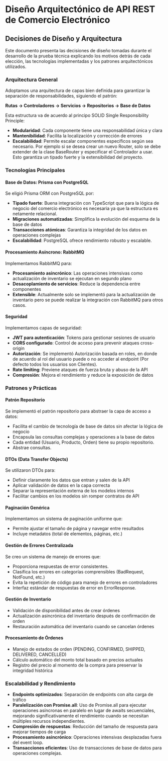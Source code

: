 # Diseño Arquitectónico de API REST de Comercio Electrónico

## Decisiones de Diseño y Arquitectura

Este documento presenta las decisiones de diseño tomadas durante el desarrollo de la prueba técnica explicando los motivos detrás de cada elección, las tecnologías implementadas y los patrones arquitectónicos utilizados.

### Arquitectura General

Adoptamos una arquitectura de capas bien definida para garantizar la separación de responsabilidades, siguiendo el patrón:

**Rutas → Controladores → Servicios → Repositorios → Base de Datos**

Esta estructura va de acuerdo al principo SOLID Single Responsibility Principle:
- **Modularidad**: Cada componente tiene una responsabilidad única y clara
- **Mantenibilidad**: Facilita la localización y corrección de errores
- **Escalabilidad**: Permite escalar componentes específicos según sea necesario. Por ejemplo si se desea crear un nuevo Router, solo se debe extender de la clase BaseRouter y especificar el Controlador a usar. Esto garantiza un tipado fuerte y la extensibilidad del proyecto.

### Tecnologías Principales

#### Base de Datos: Prisma con PostgreSQL

Se eligió Prisma ORM con PostgreSQL por:
- **Tipado fuerte**: Buena integración con TypeScript que para la lógica de negocio del comercio electrónico es necesaria ya que la estructura es netamente relacional.
- **Migraciones automatizadas**: Simplifica la evolución del esquema de la base de datos
- **Transacciones atómicas**: Garantiza la integridad de los datos en operaciones complejas
- **Escalabilidad**: PostgreSQL ofrece rendimiento robusto y escalable.

#### Procesamiento Asíncrono: RabbitMQ

Implementamos RabbitMQ para:
- **Procesamiento asincrónico**: Las operaciones intensivas como actualización de inventario se ejecutan en segundo plano
- **Desacoplamiento de servicios**: Reduce la dependencia entre componentes
- **Extensible**: Actualmente solo se implementó para la actualización de inventario pero se puede realizar la integración con RabbitMQ para otros casos.


#### Seguridad

Implementamos capas de seguridad:
- **JWT para autenticación**: Tokens para gestionar sesiones de usuario
- **CORS configurado**: Control de acceso para prevenir ataques cross-origin
- **Autorización**: Se implementó Autorización basada en roles, en donde de acuerdo al rol del usuario puede o no acceder al endpoint (Por defecto todos los usuarios son Clientes).
- **Rate limiting**: Previene ataques de fuerza bruta y abuso de la API
- **Compresión**: Mejora el rendimiento y reduce la exposición de datos

### Patrones y Prácticas

#### Patrón Repositorio

Se implementó el patrón repositorio para abstraer la capa de acceso a datos:
- Facilita el cambio de tecnología de base de datos sin afectar la lógica de negocio
- Encapsula las consultas complejas y operaciones a la base de datos
- Cada entidad (Usuario, Producto, Orden) tiene su propio repositorio.
- Abstrae consultas.

#### DTOs (Data Transfer Objects)

Se utilizaron DTOs para:
- Definir claramente los datos que entran y salen de la API
- Aplicar validación de datos en la capa correcta
- Separar la representación externa de los modelos internos
- Facilitar cambios en los modelos sin romper contratos de API

#### Paginación Genérica

Implementamos un sistema de paginación uniforme que:
- Permite ajustar el tamaño de página y navegar entre resultados
- Incluye metadatos (total de elementos, páginas, etc.)

#### Gestión de Errores Centralizada

Se creo un sistema de manejo de errores que:
- Proporciona respuestas de error consistentes.
- Clasifica los errores en categorías comprensibles (BadRequest, NotFound, etc.)
- Evita la repetición de código para manejo de errores en controladores
- Interfaz estándar de respuestas de error en ErrorResponse.

#### Gestión de Inventario

- Validación de disponibilidad antes de crear órdenes
- Actualización asincrónica del inventario después de confirmación de orden
- Restauración automática del inventario cuando se cancelan órdenes

#### Procesamiento de Órdenes

- Manejo de estados de orden (PENDING, CONFIRMED, SHIPPED, DELIVERED, CANCELLED)
- Cálculo automático del monto total basado en precios actuales
- Registro del precio al momento de la compra para preservar la integridad histórica

### Escalabilidad y Rendimiento

- **Endpoints optimizados**: Separación de endpoints con alta carga de tráfico
- **Paralelización con Promise.all**: Uso de Promise.all para ejecutar operaciones asíncronas en paralelo en lugar de awaits secuenciales, mejorando significativamente el rendimiento cuando se necesitan múltiples recursos independientes.
- **Compresión de respuestas**: Reducción del tamaño de respuesta para mejorar tiempos de carga
- **Procesamiento asincrónico**: Operaciones intensivas desplazadas fuera del event loop.
- **Transacciones eficientes**: Uso de transacciones de base de datos para operaciones complejas.